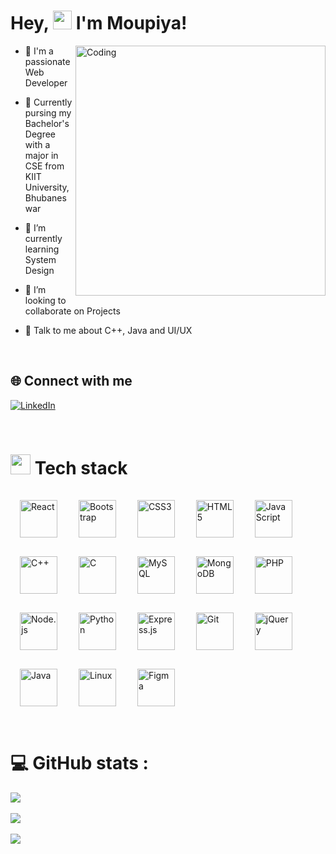 <h1> Hey, <img src = "https://raw.githubusercontent.com/MartinHeinz/MartinHeinz/master/wave.gif" width = 30px> I'm Moupiya!</h1>



<img align="right" alt="Coding" width="400" src="https://cdn.dribbble.com/users/2646423/screenshots/5507196/computer.gif">

- 💫 I'm a passionate Web Developer

- 🔭 Currently pursing my Bachelor's Degree with a major in CSE from KIIT University, Bhubaneswar

- 🌱 I’m currently learning System Design

- 👯 I’m looking to collaborate on Projects 

- 💬 Talk to me about C++, Java and UI/UX

<br/>

## 🌐 Connect with me

[![LinkedIn](https://img.shields.io/badge/LinkedIn-%230077B5.svg?logo=linkedin&logoColor=white)](https://linkedin.com/in/moupiya-mukherjee/)

<br/>

# <img src = "https://media2.giphy.com/media/QssGEmpkyEOhBCb7e1/giphy.gif?cid=ecf05e47a0n3gi1bfqntqmob8g9aid1oyj2wr3ds3mg700bl&rid=giphy.gif" width = 32px> Tech stack

<div>  
<img style="margin: 15px" src="https://profilinator.rishav.dev/skills-assets/react-original-wordmark.svg" alt="React" height="60" />  
<img style="margin: 15px" src="https://profilinator.rishav.dev/skills-assets/bootstrap-plain.svg" alt="Bootstrap" height="60" />  
<img style="margin: 15px" src="https://profilinator.rishav.dev/skills-assets/css3-original-wordmark.svg" alt="CSS3" height="60" />  
<img style="margin: 15px" src="https://profilinator.rishav.dev/skills-assets/html5-original-wordmark.svg" alt="HTML5" height="60" />  
<img style="margin: 15px" src="https://profilinator.rishav.dev/skills-assets/javascript-original.svg" alt="JavaScript" height="60" />  
<img style="margin: 15px" src="https://profilinator.rishav.dev/skills-assets/cplusplus-original.svg" alt="C++" height="60" />  
<img style="margin: 15px" src="https://profilinator.rishav.dev/skills-assets/c-original.svg" alt="C" height="60" />  
<img style="margin: 15px" src="https://profilinator.rishav.dev/skills-assets/mysql-original-wordmark.svg" alt="MySQL" height="60" />  
<img style="margin: 15px" src="https://profilinator.rishav.dev/skills-assets/mongodb-original-wordmark.svg" alt="MongoDB" height="60" />  
<img style="margin: 15px" src="https://profilinator.rishav.dev/skills-assets/php-original.svg" alt="PHP" height="60" />  
<img style="margin: 15px" src="https://profilinator.rishav.dev/skills-assets/nodejs-original-wordmark.svg" alt="Node.js" height="60" />  
<img style="margin: 15px" src="https://profilinator.rishav.dev/skills-assets/python-original.svg" alt="Python" height="60" />  
<img style="margin: 15px" src="https://profilinator.rishav.dev/skills-assets/express-original-wordmark.svg" alt="Express.js" height="60" />  
<img style="margin: 15px" src="https://profilinator.rishav.dev/skills-assets/git-scm-icon.svg" alt="Git" height="60" />  
<img style="margin: 15px" src="https://profilinator.rishav.dev/skills-assets/jquery.png" alt="jQuery" height="60" />  
<img style="margin: 15px" src="https://profilinator.rishav.dev/skills-assets/java-original-wordmark.svg" alt="Java" height="60" />   
<img style="margin: 15px" src="https://profilinator.rishav.dev/skills-assets/linux-original.svg" alt="Linux" height="60" />
<img style="margin: 15px" src="https://profilinator.rishav.dev/skills-assets/figma-icon.svg" alt="Figma" height="60" />  
</div>

<br/>

# 💻  GitHub stats :


![](https://github-readme-stats.vercel.app/api?username=Moupiya-M67&theme=radical&hide_border=false&include_all_commits=false&count_private=true)<br/><br/>
![](https://github-readme-streak-stats.herokuapp.com/?user=Moupiya-M67&theme=radical&hide_border=false)<br/><br/>
![](https://github-readme-stats.vercel.app/api/top-langs/?username=Moupiya-M67&theme=radical&hide_border=false&include_all_commits=false&count_private=true&layout=compact)
